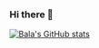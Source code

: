 ### Hi there 👋

[![Bala's GitHub stats](https://github-readme-stats.vercel.app/api?username=Balasnest)](https://github.com/anuraghazra/github-readme-stats)


